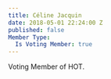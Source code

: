 ```yaml
---
title: Céline Jacquin
date: 2018-05-01 22:24:00 Z
published: false
Member Type:
  Is Voting Member: true
---
```


Voting Member of HOT.